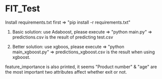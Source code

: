 # FIT_Test

Install requirements.txt first => "pip install -r requirements.txt"

1. Basic solution: use Adaboost, please execute => "python main.py"
=> predictions.csv is the result of predicting test.csv

2. Better solution: use xgboos, please execute => "python main_xgboost.py"
=> predictions_xgboost.csv is the result when using xgboost.

feature_importance is also printed, it seems "Product number" & "age" are
the most important two attributes affect whether exit or not.

